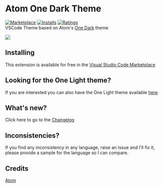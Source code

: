 # Atom One Dark Theme

[![Marketplace](http://vsmarketplacebadge.apphb.com/version/akamud.vscode-theme-onedark.svg)](https://marketplace.visualstudio.com/items/akamud.vscode-theme-onedark) [![Installs](http://vsmarketplacebadge.apphb.com/installs/akamud.vscode-theme-onedark.svg)](https://marketplace.visualstudio.com/items/akamud.vscode-theme-onedark) [![Ratings](http://vsmarketplacebadge.apphb.com/rating-short/akamud.vscode-theme-onedark.svg)](https://marketplace.visualstudio.com/items/akamud.vscode-theme-onedark)  
VSCode Theme based on Atom's [One Dark](https://github.com/atom/one-dark-syntax) theme

![](https://raw.githubusercontent.com/akamud/vscode-theme-onedark/master/screenshots/preview.png)

## Installing

This extension is available for free in the [Visual Studio Code Marketplace](https://marketplace.visualstudio.com/items/akamud.vscode-theme-onedark)  

## Looking for the One Light theme?

If you are interested you can also have the One Light theme available [here](https://github.com/akamud/vscode-theme-onelight).

## What's new?

Click here to go to the [Changelog](https://github.com/akamud/vscode-theme-onedark/blob/master/CHANGELOG.md)

## Inconsistencies?

If you find any inconsistency in any language, raise an Issue and I'll fix it, please provide a sample for the language so I can compare. 

## Credits

[Atom](https://github.com/atom)